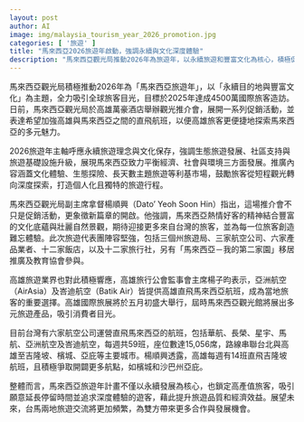 ```yaml
---
layout: post
author: AI
image: img/malaysia_tourism_year_2026_promotion.jpg
categories: [ '旅遊' ]
title: "馬來西亞2026旅遊年啟動，強調永續與文化深度體驗"
description: "馬來西亞觀光局推動2026年為旅遊年，以永續旅遊和豐富文化為核心，積極促進台馬航班直飛，提升雙方旅遊交流，吸引高產值旅客並深化旅遊體驗。"
---
```

馬來西亞觀光局積極推動2026年為「馬來西亞旅遊年」，以「永續目的地與豐富文化」為主題，全力吸引全球旅客目光，目標於2025年達成4500萬國際旅客造訪。日前，馬來西亞觀光局於高雄萬豪酒店舉辦觀光推介會，展開一系列促銷活動，並表達希望加強高雄與馬來西亞之間的直飛航班，以便高雄旅客更便捷地探索馬來西亞的多元魅力。

2026旅遊年主軸呼應永續旅遊理念與文化保存，強調生態旅遊發展、社區支持與旅遊基礎設施升級，展現馬來西亞致力平衡經濟、社會與環境三方面發展。推廣內容涵蓋文化體驗、生態探險、長天數主題旅遊等利基市場，鼓勵旅客從短程觀光轉向深度探索，打造個人化且獨特的旅遊行程。

馬來西亞觀光局副主席拿督楊順興（Dato’ Yeoh Soon Hin）指出，這場推介會不只是促銷活動，更象徵新篇章的開啟。他強調，馬來西亞熱情好客的精神結合豐富的文化底蘊與壯麗自然景觀，期待迎接更多來自台灣的旅客，並為每一位旅客創造難忘體驗。此次旅遊代表團陣容堅強，包括三個州旅遊局、三家航空公司、六家產品業者、十二家飯店，以及十二家旅行社，另有「馬來西亞－我的第二家園」移居推廣及教育協會參與。

高雄旅遊業界也對此積極響應，高雄旅行公會監事會主席楊子昀表示，亞洲航空（AirAsia）及峇迪航空（Batik Air）皆提供高雄直飛馬來西亞航班，成為當地旅客的重要選擇。高雄國際旅展將於五月初盛大舉行，屆時馬來西亞觀光館將展出多元旅遊產品，吸引消費者目光。

目前台灣有六家航空公司運營直飛馬來西亞的航班，包括華航、長榮、星宇、馬航、亞洲航空及峇迪航空，每週共59班，座位數達15,056席，路線串聯台北與高雄至吉隆坡、檳城、亞庇等主要城市。楊順興透露，高雄每週有14班直飛吉隆坡航班，且積極爭取開闢更多航點，如檳城和沙巴州亞庇。

整體而言，馬來西亞旅遊年計畫不僅以永續發展為核心，也鎖定高產值旅客，吸引願意延長停留時間並追求深度體驗的遊客，藉此提升旅遊品質和經濟效益。展望未來，台馬兩地旅遊交流將更加頻繁，為雙方帶來更多合作與發展機會。